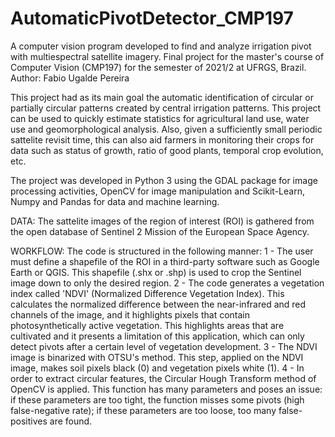 # AutomaticPivotDetector_CMP197
A computer vision program developed to find and analyze irrigation pivot with multiespectral satellite imagery.
Final project for the master's course of Computer Vision (CMP197) for the semester of 2021/2 at UFRGS, Brazil.
Author: Fabio Ugalde Pereira

This project had as its main goal the automatic identification of circular or partially circular patterns created by central irrigation patterns. This project can be used to quickly estimate statistics for agricultural land use, water use and geomorphological analysis. Also, given a sufficiently small periodic sattelite revisit time, this can also aid farmers in monitoring their crops for data such as status of growth, ratio of good plants, temporal crop evolution, etc.

The project was developed in Python 3 using the GDAL package for image processing activities, OpenCV for image manipulation and Scikit-Learn, Numpy and Pandas for data and machine learning.


DATA: The sattelite images of the region of interest (ROI) is gathered from the open database of Sentinel 2 Mission of the European Space Agency.

WORKFLOW:
The code is structured in the following manner:
1 - The user must define a shapefile of the ROI in a third-party software such as Google Earth or QGIS. This shapefile (.shx or .shp) is used to crop the Sentinel image down to only the desired region.
2 - The code generates a vegetation index called 'NDVI' (Normalized Difference Vegetation Index). This calculates the normalized difference between the near-infrared and red channels of the image, and it highlights pixels that contain photosynthetically active vegetation. This highlights areas that are cultivated and it presents a limitation of this application, which can only detect pivots after a certain level of vegetation development.
3 - The NDVI image is binarized with OTSU's method. This step, applied on the NDVI image, makes soil pixels black (0) and vegetation pixels white (1).
4 - In order to extract circular features, the Circular Hough Transform method of OpenCV is applied. This function has many parameters and poses an issue: if these parameters are too tight, the function misses some pivots (high false-negative rate); if these parameters are too loose, too many false-positives are found. 

